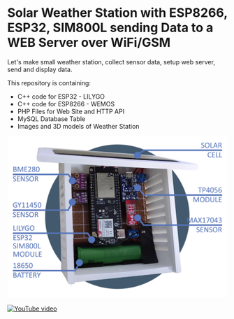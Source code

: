 # Solar Weather Station with ESP8266, ESP32, SIM800L sending Data to a WEB Server over WiFi/GSM
Let's make small weather station, collect sensor data, setup web server, send and display data.

This repository is containing:
* C++ code for ESP32 - LILYGO
* C++ code for ESP8266 - WEMOS
* PHP Files for Web Site and HTTP API
* MySQL Database Table
* Images and 3D models of Weather Station

![Alt text](https://github.com/1BarConnection/WeatherStation/blob/main/Web%20Server/img/weather_station_transparent_v32.png?raw=true "Weather Station")

[![YouTube video](http://i3.ytimg.com/vi/y2K9JBGaCgA/hqdefault.jpg)](https://www.youtube.com/watch?v=y2K9JBGaCgA&feature=youtu.be)
